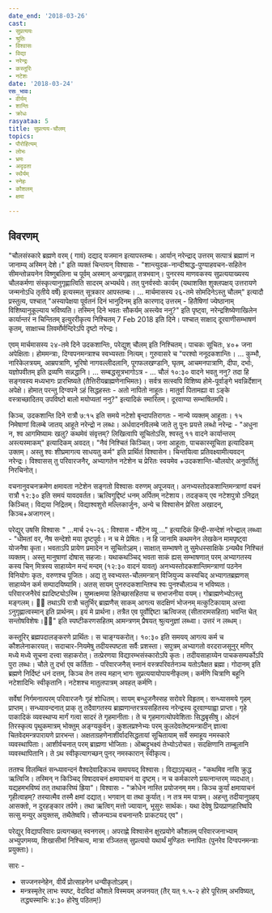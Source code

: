 ```yaml
---
date_end: '2018-03-26'
cast:
- सुप्रत्ययः
- श्रुतिः
- विश्वासः
- विद्या
- नरेन्द्रः
- कस्तूरिः
- नटेशः
date: '2018-03-24'
रसः_भावः:
- वीर्यम्
- शान्तिः
- क्रोधः
rasyataa: 5
title: सुप्रत्यय-चौलम्
topics:
- पौरोहित्यम्
- लोभः
- भ्रमः
- अदृढता
- स्थैर्यम्
- स्नेहः
- कौशलम्
- क्षमा

---
```


## विवरणम्
"चौलसंस्कारे ब्रह्मणे वरम् ( गावं) दद्याद् यजमान इत्यापस्तम्बः। आर्यान् नरेन्द्राद् उत्तरम् सत्पात्रं ब्रह्माणं न जानाम्य् अस्मिन् देशे।" इति व्यक्तं चिन्तयन् विश्वासः - "शान्त्युदक-नान्दीश्राद्ध-पुण्याहवचन-सहितेन सीमन्तोन्नयनेन विष्णुबलिना च पूर्वम् अस्मान् अन्वगृह्णात् तत्रभवान्। पुनरस्य माणवकस्य सुप्रत्ययाख्यस्य चौलकर्मणा संस्कृत्यानुगृह्णात्विति सादरम् अभ्यर्थये। तत् पुनर्वस्वोः कार्यम् (यथाशक्ति शुक्लपक्षय् उत्तरायणे जन्मनोऽधि तृतीये वर्षे) इत्यस्मत् सूत्रकार आपस्तम्बः। … मार्चमासस्य २६-तमे सोमदिनेऽस्तु चौलम्" इत्यादौ प्रस्तुत्य, पश्चात्  "अस्यापेक्षया पूर्वतनं दिनं भानुदिनम् इति कारणाद् उत्तरम् - हितैषिणां ज्येष्ठानाम् विशिष्यानुकूल्याय भविष्यति। तस्मिन् दिने भवतः सौकर्यम् अस्त्येव ननु?" इति पृष्ट्वा, नरेन्द्रशिष्येणाखिलेन कार्यान्तरं न चिन्तितम् इत्युररीकृत्य निश्चितम् 7 Feb 2018 इति दिने। पश्चात् साक्षाद् दूरवाणीसम्भाषणं कृतम्, साक्षाच्च लिवर्मोर्मन्दिरेऽपि दृष्टो नरेन्द्रः। 

एवम् मार्चमासस्य २४-तमे दिने उदकशान्तिः, परेद्युश् चौलम् इति निश्चितम्। पाचकः सूचितः, ४०+ जना अपेक्षिताः। होममन्त्राः, दिग्वपनमन्त्राश्च स्वभ्यस्ताः नित्यम्। गुरुवासरे च "परश्वो ननूदकशान्तिः। … कुम्भौ, नारिकेलत्रयम्, आम्रपत्राणि, भूरिषो नागवल्लीदलानि, पूगफलखण्डानि, घृतम्, आचमनपात्राणि, दीपा, दर्भाः, यज्ञोपवीतम् इति द्रव्यणि सन्नद्धानि। … सम्बद्धसूत्रभागोऽत्र - … चौलं १०:३० वादने भवतु ननु? तदा हि सङ्गवस्य मध्यभागः प्रारभिष्यते (तैत्तिरीयब्राह्मणेनाभिमतः)। सर्वत्र सत्स्वपि विशिष्य होमे-पूर्वाङ्गे भवन्निर्देशान् अपेक्षे। होमात् परन्तु दिग्वपने ऽहं सिद्धहस्तः - अतो नापितो नाहूतः। मातुर्वा पितामह्या वा ऽङ्के वस्त्राच्छादितय् उपविष्टो बालो मयोप्यतां ननु?" इत्यादिकं स्मारितम्। दूरवाण्या सम्भाषितमपि।

किञ्च, उदकशान्ति दिने रात्रौ ७:१५ इति समये नटेशो बृन्दापतिरागतः - नान्ये व्यक्तम् आहूताः। १५ निमेषाणां विलम्बे जातय् आहूते नरेन्द्रो न लब्धः। अर्धवादनविलम्बे जाते तु पुनः प्रयत्ते लब्धो नरेन्द्रः - "अधुना न, श्व आगमिष्यामः खलु? कथमेवं संवृत्तम्? लिखित्वापि सूचितोऽसि, श्वस्तु ११ वादने कार्यान्तरम् अस्त्यस्माकम्" इत्यादिकम् अवदत्। "नैवं निश्चितं किञ्चित्। जना आहूताः, पाचकास्सूचिता इत्यादिकम् उक्तम्। अस्तु श्वः शीघ्रमागत्य साधयतु कर्म" इति प्रार्थितं विश्वासेन। चिन्तयित्वा प्रतिवक्ष्यामीत्यवदन् नरेन्द्रः। विश्वासस् तु परिवारजनैर्, अभ्यागतेन नटेशेन च प्रेरितः स्वयमेव +‌उदकशान्ति-चौलयोर् अनुवर्तितुं निरचिनोत्।

वचनानुवचनक्रमेण क्षमावता नटेशेन सङ्गतो विश्वासः वरुणम् अपूजयत्। अनभ्यस्तोदकशान्तिमन्त्राणां वचनं रात्रौ १२:३० इति समयं यावदवर्तत। ऋत्विगुद्दिष्टं धनम् अर्पितम् नटेशाय। तदङ्कय् एव नटेशपुत्रो ऽनिद्रत् किञ्चित्। विद्यया निद्रितम्। विद्याश्वशुरो मल्लिकार्जुनः, अन्ये च विश्वासेन प्रेरिता अखादन्, किञ्च+अजागरन्।

परेद्युर् उषसि विश्वासः " …मार्च २५-२६ : विश्वास - मौंटेन व्यू …" इत्यादिकं हिन्दी-सन्देशं नरेन्द्राल् लब्ध्वा  - "धीमतां वर, नैष सन्देशो मया दृष्टपूर्वः। न च मे प्रेषितः। न हि जानामि कथमनेन लेखकेन मामपृष्ट्वा योजनैषा कृता। भवताऽपि प्रायेण प्रमादेन न सूचितोऽहम्।  साक्षात् सम्भाषणे तु सुमेधस्साक्षिके ऽन्यथैव निश्चितं व्यक्तम्। अस्तु मानुषाणां दोषास् सहजाः।
यथाकथञ्चिद् भवता साकं ह्यस् सम्भाषणात् परम् अभ्यागतस्य कस्य चिन् मित्रस्य साहाय्येन मन्दं मन्दम् (१२:३० वादनं यावत्) अनभ्यस्तोदकशान्तिमन्त्राणां  पठनेन विनियोगः कृतः, वरुणश्च पूजितः। 
अद्य तु स्वभ्यस्त-चौलमन्त्रान् विजियुज्य कस्यचिद् अभ्यागतब्रह्मणस् साहाय्येन कर्म सम्पादयिष्यामि। अतस् सायम् पुनरुदकशान्तिश्च श्वः पुनश्चौलञ्च न भविष्यतः। परिवारजनैरेवं‌ ह्यादिष्ट्योऽस्मि। युष्मत्क्षमया हितेच्छासहितया च सभाजनीया वयम्। गोब्राह्मणेभ्योऽस्तु मङ्गलम्। 🙏🙏 तथाऽपि रात्रौ चतुर्भिर् ब्राह्मणैस् साकम् आगत्य सदक्षिणं भोजनम् मत्कुटिकायाम् अत्त्वा ऽनुगृह्णात्वस्मान् इति प्रार्थनम्। इयं मे प्रार्थना। तत्रैत एव पूर्वोद्दिष्टा‌ ऋत्विजस् (सीतारामसहिता) भवन्ति  चेत् सन्तोषविशेषः।🙏🙏" इति स्पष्टीकरणसहितम् आमन्त्रणम् प्रैषयत् श्रुत्यनुज्ञां लब्ध्वा। उत्तरं न लब्धम्। 

कस्तूरिर् ब्रह्मपदालङ्करणे प्रार्थितः। स चाङ्ग्यकरोत्। १०:३० इति समयय् आगत्य कर्म च कौशलेनाकारयत्। सदाचार-नियमेषु तदीयस्पष्टता सर्वैः प्रशस्ता। सपुत्रम् अभ्यागतो वरदराजसूनुर् मणिर् मध्ये मध्ये सूचना दत्त्वा सहाकरोत्। तत्प्रेरणया विद्यारम्भसंस्कारोऽपि कृतः। तदीयसाहाय्येन पाचकसम्पर्कोऽपि पुरा लब्धः। चौले तु दर्भा एव कर्तिताः - परिवारजनैस् स्नानं वस्त्रपरिवर्तनञ्च यतोऽपैक्षत ब्रह्मा। गोदानम् इति ब्रह्मणे निर्दिष्टं धनं दत्तम्, किञ्च तेन तस्य महान् भागः सुप्रत्ययायोपायनीकृतम्। कर्मणि चित्राणि बहूनि नटेशादिभिः स्वीकृतानि। नटेशश्च मातुलपात्रम् अवहत् कर्मणि।

सर्वेषां निर्गमनात्परम् परिवारजनैः गृहं शोधितम्। सायम् बन्धुजनैस्सह सरोवरे विहृतम्। सन्ध्यासमये गृहम् प्राप्तम्। सन्ध्यावन्दनात् प्राक् तु तदैवागतस्य ब्राह्मणान्तरत्रयसहितस्य नरेन्द्रस्य दूरवाण्याह्वा प्राप्ता। गृहे पाकादिकं व्यवस्थाप्य मार्गं गत्वा सादरं ते गृहमानीताः। ते च गृहमागत्योपवेशिताः सिद्धबृसीषु। ओदनं तिरस्कृत्य पृथुकमात्रम् भोक्तुम् अङ्ग्यकुर्वन्। कुशलप्रश्नेभ्यः परम् कुलदेवतेष्टमन्त्रादीन् ज्ञात्वा चितवेदमन्त्रपारायणे प्रारभन्त। अक्षताग्रहणेनाशीर्वादसिद्धतायां सूचितायाम् सर्वे समाहूय नमस्कारे व्यवस्थापिताः। आशीर्वचनात् परम् ब्राह्मणा भोजिताः। ऒब्बट्टुभक्ष्यं तेभ्योऽरोचत। सदक्षिणानि ताम्बूलानि व्यवस्थापितानि। ते ऽथ स्वीकृत्यागच्छन् पुनर् नमस्कारान् स्वीकृत्य।

ततश्च विलम्बितं सन्ध्यावन्दनं वैश्वदेवादिकञ्च समापयद् विश्वासः। विद्याऽपृच्छत् - "कथमिव नासि क्रुद्ध ऋत्विजि। तस्मिन् न किञ्चिद् विषादवचनं क्षमायाचनं वा दृष्टम्। न च कर्मकारणे प्रयत्नान्तरम् व्यदधात्। यद्यहमभविष्यं तत् तथाकरिष्यं ह्रिया"। विश्वासः - "क्रोधेन नास्ति प्रयोजनम् मम। किञ्च कुर्यां क्षमायाचनं गृहीत्वाहम्? तस्यात्मैव तस्मै क्षमां दद्यात्। भगवान् वा तथा कुर्यात्। न तत्र मम पात्रम्। अहन्तु तदीयानुग्रहय् आसक्तो, न दुरहङ्कार तर्पणे। तथा ऋत्विग् मत्तो ज्यायान्, भूसुरः सार्थकः। यथा देवेषु प्रियप्राणहारिष्वपि सत्सु मन्युर् अयुक्तस्, तथैतेष्वपि। सौजन्यञ्च वचनान्तरैः प्राकटयद् एव"।
 
परेद्युर् विद्यापरिवारः प्रत्यगच्छत् स्वनगरम्। अपराह्णे विश्वासेन क्षुरप्रयोगे कौशलम् परिवारजनाभ्याम् अभ्युपगमय्य, शिखासीमां निश्चित्य, मात्रा रञ्जितस् सुप्रत्ययो यथार्थं मुण्डितः स्नापितः (पुनरेव दिग्वपनमन्त्राः प्रयुक्ताः)।

सारः -
- सज्जनस्नेहेन, वीर्ये प्रोत्साहनेन धन्यीकृतोऽहम्।
- मन्त्रस्मृतेर् लाभः स्पष्ट, वेदविदां कौशले विस्मयम् अजनयत् (तैर् यत् १.५-२ होरे पूरितम् अभविष्यत्, तद्ध्यस्माभिः‌ ४:३० होरेषु पठितम्!)


